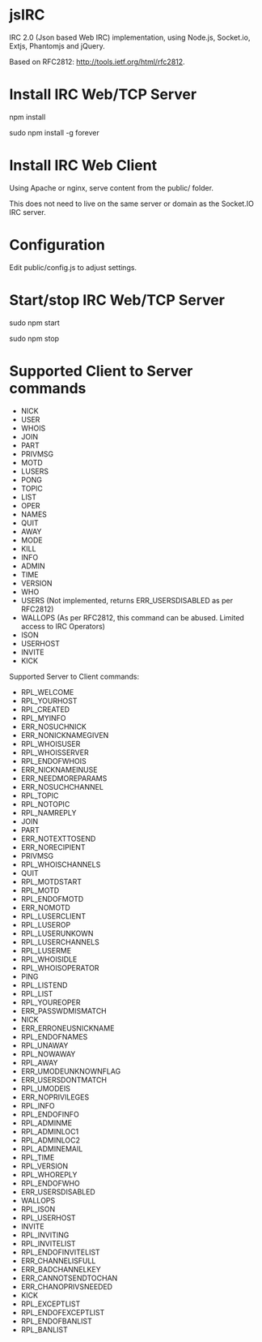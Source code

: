jsIRC
=====

IRC 2.0 (Json based Web IRC) implementation, using Node.js, Socket.io, Extjs, Phantomjs and jQuery.

Based on RFC2812: http://tools.ietf.org/html/rfc2812.

Install IRC Web/TCP Server
==========================

npm install

sudo npm install -g forever

Install IRC Web Client
======================

Using Apache or nginx, serve content from the public/ folder.

This does not need to live on the same server or domain as the Socket.IO IRC server.

Configuration
=============

Edit public/config.js to adjust settings.

Start/stop IRC Web/TCP Server
=============================

sudo npm start

sudo npm stop

Supported Client to Server commands
===================================

- NICK
- USER
- WHOIS
- JOIN
- PART
- PRIVMSG
- MOTD
- LUSERS
- PONG
- TOPIC
- LIST
- OPER
- NAMES
- QUIT
- AWAY
- MODE
- KILL
- INFO
- ADMIN
- TIME
- VERSION
- WHO
- USERS (Not implemented, returns ERR_USERSDISABLED as per RFC2812)
- WALLOPS (As per RFC2812, this command can be abused. Limited access to IRC Operators)
- ISON
- USERHOST
- INVITE
- KICK

Supported Server to Client commands:

- RPL_WELCOME
- RPL_YOURHOST
- RPL_CREATED
- RPL_MYINFO
- ERR_NOSUCHNICK
- ERR_NONICKNAMEGIVEN
- RPL_WHOISUSER
- RPL_WHOISSERVER
- RPL_ENDOFWHOIS
- ERR_NICKNAMEINUSE
- ERR_NEEDMOREPARAMS
- ERR_NOSUCHCHANNEL
- RPL_TOPIC
- RPL_NOTOPIC
- RPL_NAMREPLY
- JOIN
- PART
- ERR_NOTEXTTOSEND
- ERR_NORECIPIENT
- PRIVMSG
- RPL_WHOISCHANNELS
- QUIT
- RPL_MOTDSTART
- RPL_MOTD
- RPL_ENDOFMOTD
- ERR_NOMOTD
- RPL_LUSERCLIENT
- RPL_LUSEROP
- RPL_LUSERUNKOWN
- RPL_LUSERCHANNELS
- RPL_LUSERME
- RPL_WHOISIDLE
- RPL_WHOISOPERATOR
- PING
- RPL_LISTEND
- RPL_LIST
- RPL_YOUREOPER
- ERR_PASSWDMISMATCH
- NICK
- ERR_ERRONEUSNICKNAME
- RPL_ENDOFNAMES
- RPL_UNAWAY
- RPL_NOWAWAY
- RPL_AWAY
- ERR_UMODEUNKNOWNFLAG
- ERR_USERSDONTMATCH
- RPL_UMODEIS
- ERR_NOPRIVILEGES
- RPL_INFO
- RPL_ENDOFINFO
- RPL_ADMINME
- RPL_ADMINLOC1
- RPL_ADMINLOC2
- RPL_ADMINEMAIL
- RPL_TIME
- RPL_VERSION
- RPL_WHOREPLY
- RPL_ENDOFWHO
- ERR_USERSDISABLED
- WALLOPS
- RPL_ISON
- RPL_USERHOST
- INVITE
- RPL_INVITING
- RPL_INVITELIST
- RPL_ENDOFINVITELIST
- ERR_CHANNELISFULL
- ERR_BADCHANNELKEY
- ERR_CANNOTSENDTOCHAN
- ERR_CHANOPRIVSNEEDED
- KICK
- RPL_EXCEPTLIST
- RPL_ENDOFEXCEPTLIST
- RPL_ENDOFBANLIST
- RPL_BANLIST
